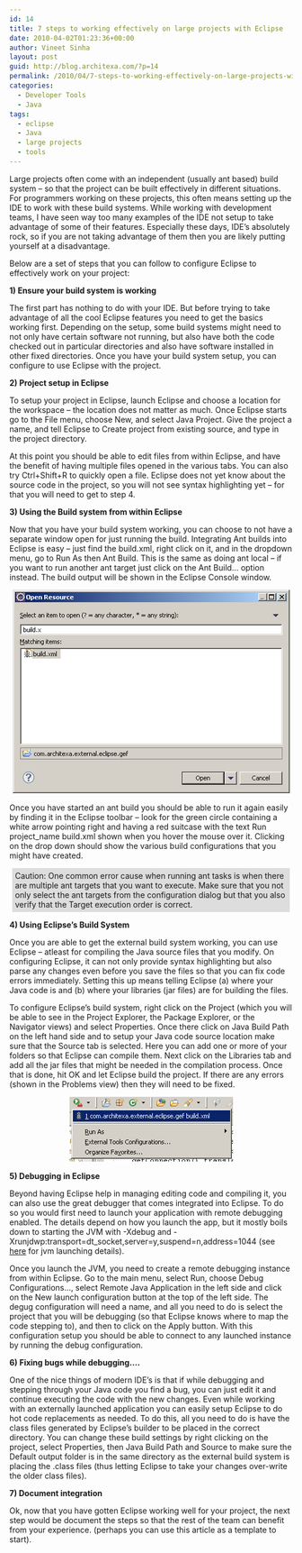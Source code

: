 ```yaml
---
id: 14
title: 7 steps to working effectively on large projects with Eclipse
date: 2010-04-02T01:23:36+00:00
author: Vineet Sinha
layout: post
guid: http://blog.architexa.com/?p=14
permalink: /2010/04/7-steps-to-working-effectively-on-large-projects-with-eclipse/
categories:
  - Developer Tools
  - Java
tags:
  - eclipse
  - Java
  - large projects
  - tools
---
```

<!--S-ButtonZ 1.1.5 Start-->

<div style="float: left; width: 42px; padding-right: 10px; margin: 0 -52px 0 0; position: relative; left: -62px; top: 8px">
</div>

<!--S-ButtonZ 1.1.5 End-->

Large projects often come with an independent (usually ant based) build system &#8211; so that the project can be built effectively in different situations. For programmers working on these projects, this often means setting up the IDE to work with these build systems. While working with development teams, I have seen way too many examples of the IDE not setup to take advantage of some of their features. Especially these days, IDE&#8217;s absolutely rock, so if you are not taking advantage of them then you are likely putting yourself at a disadvantage.

Below are a set of steps that you can follow to configure Eclipse to effectively work on your project:

<!--more-->

**1) Ensure your build system is working**

The first part has nothing to do with your IDE. But before trying to take advantage of all the cool Eclipse features you need to get the basics working first. Depending on the setup, some build systems might need to not only have certain software not running, but also have both the code checked out in particular directories and also have software installed in other fixed directories. Once you have your build system setup, you can configure to use Eclipse with the project.

**2) Project setup in Eclipse**

To setup your project in Eclipse, launch Eclipse and choose a location for the workspace &#8211; the location does not matter as much. Once Eclipse starts go to the <span class="inlineCode">File</span> menu, choose <span class="inlineCode">New</span>, and select <span class="inlineCode">Java Project</span>. Give the project a name, and tell Eclipse to <span class="inlineCode">Create project from existing source</span>, and type in the project directory.

At this point you should be able to edit files from within Eclipse, and have the benefit of having multiple files opened in the various tabs. You can also try <span class="inlineCode">Ctrl+Shift+R</span> to quickly open a file. Eclipse does not yet know about the source code in the project, so you will not see syntax highlighting yet &#8211; for that you will need to get to <span class="inlineCode">step 4</span>.

**3) Using the Build system from within Eclipse**

Now that you have your build system working, you can choose to not have a separate window open for just running the build. Integrating Ant builds into Eclipse is easy &#8211; just find the <span class="inlineCode">build.xml</span>, right click on it, and in the dropdown menu, go to <span class="inlineCode">Run As</span> then <span class="inlineCode">Ant Build</span>. This is the same as doing <span class="inlineCode">ant local</span> &#8211; if you want to run another ant target just click on the <span class="inlineCode">Ant Build&#8230;</span> option instead. The build output will be shown in the Eclipse Console window.

<div>
  <center>
    <img src="assets/uploads/2010/04/findBuildXml.png" alt="Quickly find build.xml using Ctrl+Shift+r" />
  </center>
</div>

Once you have started an ant build you should be able to run it again easily by finding it in the Eclipse toolbar &#8211; look for the green circle containing a white arrow pointing right and having a red suitcase with the text <span class="inlineCode">Run project_name build.xml</span> shown when you hover the mouse over it. Clicking on the drop down should show the various build configurations that you might have created.

<div style="background-color: #dddddd; padding: 5px; margin: 5px;">
  Caution: One common error cause when running ant tasks is when there are multiple ant targets that you want to execute. Make sure that you not only select the ant targets from the configuration dialog but that you also verify that the <span class="inlineCode">Target execution order</span> is correct.
</div>

**4) Using Eclipse&#8217;s Build System**

Once you are able to get the external build system working, you can use Eclipse &#8211; atleast for compiling the Java source files that you modify. On configuring Eclipse, it can not only provide syntax highlighting but also parse any changes even before you save the files so that you can fix code errors immediately. Setting this up means telling Eclipse (a) where your Java code is and (b) where your libraries (jar files) are for building the files.

To configure Eclipse&#8217;s build system, right click on the Project (which you will be able to see in the <span class="inlineCode">Project Explorer</span>, the <span class="inlineCode">Package Explorer</span>, or the <span class="inlineCode">Navigator</span> views) and select <span class="inlineCode">Properties</span>. Once there click on <span class="inlineCode">Java Build Path</span> on the left hand side and to setup your Java code source location make sure that the <span class="inlineCode">Source</span> tab is selected. Here you can add one or more of your folders so that Eclipse can compile them. Next click on the <span class="inlineCode">Libraries</span> tab and add all the jar files that might be needed in the compilation process. Once that is done, hit <span class="inlineCode">OK</span> and let Eclipse build the project. If there are any errors (shown in the <span class="inlineCode">Problems</span> view) then they will need to be fixed.

<div>
  <center>
    <img src="assets/uploads/2010/04/launchBuild.png" alt="run previously created build configurations" />
  </center>
</div>

**5) Debugging in Eclipse**

Beyond having Eclipse help in managing editing code and compiling it, you can also use the great debugger that comes integrated into Eclipse. To do so you would first need to launch your application with remote debugging enabled. The details depend on how you launch the app, but it mostly boils down to starting the JVM with <span class="inlineCode">-Xdebug</span> and <span class="inlineCode">-Xrunjdwp:transport=dt_socket,server=y,suspend=n,address=1044</span> (see [here](http://java.sun.com/j2se/1.4.2/docs/guide/jpda/conninv.html) for jvm launching details).

Once you launch the JVM, you need to create a remote debugging instance from within Eclipse. Go to the main menu, select <span class="inlineCode">Run</span>, choose <span class="inlineCode">Debug Configurations&#8230;</span>, select <span class="inlineCode">Remote Java Application</span> in the left side and click on the <span class="inlineCode">New launch configuration</span> button at the top of the left side. The degug configuration will need a name, and all you need to do is select the project that you will be debugging (so that Eclipse knows where to map the code stepping to), and then to click on the <span class="inlineCode">Apply</span> button. With this configuration setup you should be able to connect to any launched instance by running the debug configuration.

**6) Fixing bugs while debugging&#8230;.**

One of the nice things of modern IDE&#8217;s is that if while debugging and stepping through your Java code you find a bug, you can just edit it and continue executing the code with the new changes. Even while working with an externally launched application you can easily setup Eclipse to do hot code replacements as needed. To do this, all you need to do is have the class files generated by Eclipse&#8217;s builder to be placed in the correct directory. You can change these build settings by right clicking on the project, select <span class="inlineCode">Properties</span>, then <span class="inlineCode">Java Build Path</span> and <span class="inlineCode">Source</span> to make sure the <span class="inlineCode">Default output folder</span> is in the same directory as the external build system is placing the .class files (thus letting Eclipse to take your changes over-write the older class files).

**7) Document integration**

Ok, now that you have gotten Eclipse working well for your project, the next step would be document the steps so that the rest of the team can benefit from your experience. (perhaps you can use this article as a template to start).

<div style="clear:both;">
  &nbsp;
</div>